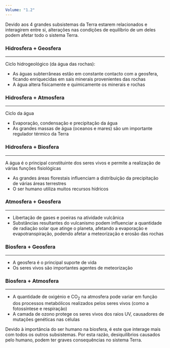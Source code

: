 ```yaml
---
Volume: "1.2"
---
```

Devido aos 4 grandes subsistemas da Terra estarem relacionados e interagirem entre si, alterações nas condições de equilíbrio de um deles podem afetar todo o sistema Terra.

### Hidrosfera + Geosfera
---
Ciclo hidrogeológico (da água das rochas):
- As águas subterrâneas estão em constante contacto com a geosfera, ficando enriquecidas em sais minerais provenientes das rochas
- A água altera fisicamente e quimicamente os minerais e rochas

### Hidrosfera + Atmosfera
---
Ciclo da água
- Evaporação, condensação e precipitação da água
- As grandes massas de água (oceanos e mares) são um importante regulador térmico da Terra

### Hidrosfera + Biosfera
---
A água é o principal constituinte dos seres vivos e permite a realização de várias funções fisiológicas
- As grandes áreas florestais influenciam a distribuição da precipitação de várias áreas terrestres
- O ser humano utiliza muitos recursos hídricos

### Atmosfera + Geosfera
---
- Libertação de gases e poeiras na atividade vulcânica
- Substâncias resultantes do vulcanismo podem influenciar a quantidade de radiação solar que atinge o planeta, afetando a evaporação e evapotranspiração, podendo afetar a meteorização e erosão das rochas

### Biosfera + Geosfera
---
- A geosfera é o principal suporte de vida
- Os seres vivos são importantes agentes de meteorização

### Biosfera + Atmosfera
---
- A quantidade de oxigénio e CO$_2$ na atmosfera pode variar em função dos processos metabólicos realizados pelos seres vivos (como a fotossíntese e respiração)
- A camada de ozono protege os seres vivos dos raios UV, causadores de mutações genéticas nas células



Devido à importância do ser humano na biosfera, é este que interage mais com todos os outros subsistemas. Por esta razão, desiquilíbrios causados pelo humano, podem ter graves consequências no sistema Terra.
